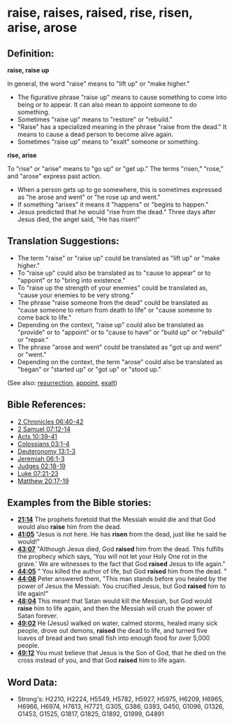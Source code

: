 # raise, raises, raised, rise, risen, arise, arose #

## Definition: ##

__raise, raise up__

In general, the word "raise" means to "lift up" or "make higher."

* The figurative phrase "raise up" means to cause something to come into being or to appear. It can also mean to appoint someone to do something.
* Sometimes "raise up" means to "restore" or "rebuild."
* "Raise" has a specialized meaning in the phrase "raise from the dead." It means to cause a dead person to become alive again.
* Sometimes "raise up" means to "exalt" someone or something.

__rise, arise__

To "rise" or "arise" means to "go up" or "get up." The terms "risen," "rose," and "arose" express past action.

* When a person gets up to go somewhere, this is sometimes expressed as "he arose and went" or "he rose up and went."
* If something "arises" it means it "happens" or "begins to happen."
* Jesus predicted that he would "rise from the dead." Three days after Jesus died, the angel said, "He has risen!"

## Translation Suggestions: ##

* The term "raise" or "raise up" could be translated as "lift up" or "make higher."
* To "raise up" could also be translated as to "cause to appear" or to "appoint" or to "bring into existence."
* To "raise up the strength of your enemies" could be translated as, "cause your enemies to be very strong."
* The phrase "raise someone from the dead" could be translated as "cause someone to return from death to life" or "cause someone to come back to life."
* Depending on the context, "raise up" could also be translated as "provide" or to "appoint" or to "cause to have" or "build up" or "rebuild" or "repair."
* The phrase "arose and went" could be translated as "got up and went" or "went."
* Depending on the context, the term "arose" could also be translated as "began" or "started up" or "got up" or "stood up."

(See also: [resurrection](../kt/resurrection.md), [appoint](../kt/appoint.md), [exalt](../kt/exalt.md))

## Bible References: ##

* [2 Chronicles 06:40-42](rc://en/tn/help/2ch/06/40)
* [2 Samuel 07:12-14](rc://en/tn/help/2sa/07/12)
* [Acts 10:39-41](rc://en/tn/help/act/10/39)
* [Colossians 03:1-4](rc://en/tn/help/col/03/01)
* [Deuteronomy 13:1-3](rc://en/tn/help/deu/13/01)
* [Jeremiah 06:1-3](rc://en/tn/help/jer/06/01)
* [Judges 02:18-19](rc://en/tn/help/jdg/02/18)
* [Luke 07:21-23](rc://en/tn/help/luk/07/21)
* [Matthew 20:17-19](rc://en/tn/help/mat/20/17)

## Examples from the Bible stories: ##

* __[21:14](rc://en/tn/help/obs/21/14)__ The prophets foretold that the Messiah would die and that God would also __raise__  him from the dead.
* __[41:05](rc://en/tn/help/obs/41/05)__ "Jesus is not here. He has __risen__  from the dead, just like he said he would!"
* __[43:07](rc://en/tn/help/obs/43/07)__ "Although Jesus died, God __raised__  him from the dead. This fulfills the prophecy which says, 'You will not let your Holy One rot in the grave.' We are witnesses to the fact that God __raised__  Jesus to life again."
* __[44:05](rc://en/tn/help/obs/44/05)__ " You killed the author of life, but God __raised__  him from the dead. "
* __[44:08](rc://en/tn/help/obs/44/08)__ Peter answered them, "This man stands before you healed by the power of Jesus the Messiah. You crucified Jesus, but God __raised__  him to life again!"
* __[48:04](rc://en/tn/help/obs/48/04)__ This meant that Satan would kill the Messiah, but God would __raise__  him to life again, and then the Messiah will crush the power of Satan forever.
* __[49:02](rc://en/tn/help/obs/49/02)__ He (Jesus) walked on water, calmed storms, healed many sick people, drove out demons, __raised__  the dead to life, and turned five loaves of bread and two small fish into enough food for over 5,000 people.
* __[49:12](rc://en/tn/help/obs/49/12)__ You must believe that Jesus is the Son of God, that he died on the cross instead of you, and that God __raised__  him to life again.

## Word Data: ##

* Strong's: H2210, H2224, H5549, H5782, H5927, H5975, H6209, H6965, H6966, H6974, H7613, H7721, G305, G386, G393, G450, G1096, G1326, G1453, G1525, G1817, G1825, G1892, G1999, G4891
